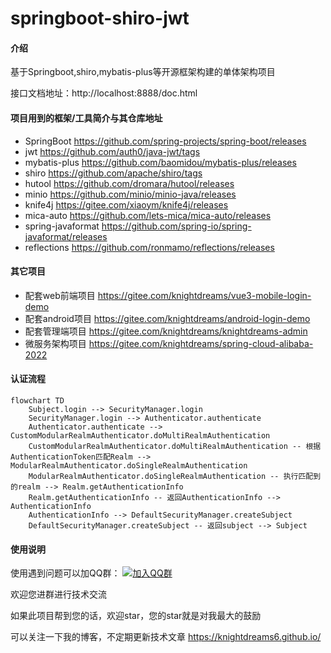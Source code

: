 # springboot-shiro-jwt

#### 介绍

基于Springboot,shiro,mybatis-plus等开源框架构建的单体架构项目

接口文档地址：http://localhost:8888/doc.html

#### 项目用到的框架/工具简介与其仓库地址

* SpringBoot https://github.com/spring-projects/spring-boot/releases
* jwt https://github.com/auth0/java-jwt/tags
* mybatis-plus https://github.com/baomidou/mybatis-plus/releases
* shiro https://github.com/apache/shiro/tags
* hutool https://github.com/dromara/hutool/releases
* minio https://github.com/minio/minio-java/releases
* knife4j https://gitee.com/xiaoym/knife4j/releases
* mica-auto https://github.com/lets-mica/mica-auto/releases
* spring-javaformat https://github.com/spring-io/spring-javaformat/releases
* reflections https://github.com/ronmamo/reflections/releases

#### 其它项目

* 配套web前端项目 https://gitee.com/knightdreams/vue3-mobile-login-demo
* 配套android项目 https://gitee.com/knightdreams/android-login-demo
* 配套管理端项目 https://gitee.com/knightdreams/knightdreams-admin
* 微服务架构项目 https://gitee.com/knightdreams/spring-cloud-alibaba-2022

#### 认证流程

```mermaid
flowchart TD
    Subject.login --> SecurityManager.login
    SecurityManager.login --> Authenticator.authenticate
    Authenticator.authenticate --> CustomModularRealmAuthenticator.doMultiRealmAuthentication
    CustomModularRealmAuthenticator.doMultiRealmAuthentication -- 根据AuthenticationToken匹配Realm --> ModularRealmAuthenticator.doSingleRealmAuthentication
    ModularRealmAuthenticator.doSingleRealmAuthentication -- 执行匹配到的realm --> Realm.getAuthenticationInfo
    Realm.getAuthenticationInfo -- 返回AuthenticationInfo --> AuthenticationInfo
    AuthenticationInfo --> DefaultSecurityManager.createSubject
    DefaultSecurityManager.createSubject -- 返回subject --> Subject

```



#### 使用说明

使用遇到问题可以加QQ群： [![加入QQ群](https://img.shields.io/badge/689932210-blue.svg)](https://jq.qq.com/?_wv=1027&k=5x1EdC8)

欢迎您进群进行技术交流

如果此项目帮到您的话，欢迎star，您的star就是对我最大的鼓励

可以关注一下我的博客，不定期更新技术文章 https://knightdreams6.github.io/
